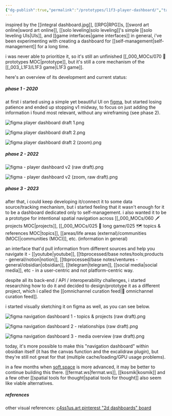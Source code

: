 ```yaml
---
{"dg-publish":true,"permalink":"/prototypes/l1f3-player-dashboard/","tags":["🌿","prototype","l1f3"],"created":"2024-03-19T14:21:06.710-03:00","updated":"2024-04-17T19:51:52.757-03:00"}
---
```


inspired by the [[integral dashboard.jpg]], [[RPG\|RPG]]s, [[sword art online\|sword art online]], [[solo leveling\|solo leveling]]'s simple [[solo leveling UIs\|UIs]], and [[game interfaces\|game interfaces]] in general, i've been experimenting with creating a dashboard for [[self-management\|self-management]] for a long time.

i was never able to prioritize it, so it's still an unfinished [[_000_MOCs/070 🔩 prototypes MOC\|prototype]], but it's still a core mechanism of the [[_003_L1F3/L1F3 game\|L1F3 game]].

here's an overview of its development and current status:

##### phase 1 - 2020

at first i started using a simple yet beautiful UI on [figma](https://www.figma.com/file/5UpGleobC3WJFckn9BNA6U/c4ss1us'-l1f3-dashboard?type=design&mode=design&t=8W2QvUSxNCEwymnl-1), but started losing patience and ended up stopping v1 midway, to focus on just adding the information i found most relevant, without any wireframing (see phase 2).

![figma player dashboard draft 1.png](/img/user/images/made%20by%20me/figma%20player%20dashboard%20draft%201.png)

![figma player dashboard draft 2.png](/img/user/images/made%20by%20me/figma%20player%20dashboard%20draft%202.png)

![figma player dashboard draft 2 (zoom).png](/img/user/images/made%20by%20me/figma%20player%20dashboard%20draft%202%20(zoom).png)


##### phase 2 - 2022

![figma - player dashboard v2 (raw draft).png](/img/user/images/made%20by%20me/figma%20-%20player%20dashboard%20v2%20(raw%20draft).png)

![figma - player dashboard v2 (zoom, raw draft).png](/img/user/images/made%20by%20me/figma%20-%20player%20dashboard%20v2%20(zoom,%20raw%20draft).png)

##### phase 3 - 2023

after that, i could keep developing it/connect it to some data source/tracking mechanism, but i started feeling that it wasn't enough for it to be a dashboard dedicated only to self-management. i also wanted it to be a prototype for intentional spatial navigation across [[_000_MOCs/060 🗡 projects MOC\|projects]], [[_000_MOCs/025 🔷 long game/025 🗺 topics & references MOC\|topics]], [[areas/life areas (external)/communities (MOC)\|communities (MOC)]], etc. (information in general)

an interface that'd pull information from different sources and help you navigate it - [[youtube\|youtube]], [[tbprocessed/base notes/tools;products - general/notion\|notion]], [[tbprocessed/base notes/ventures - general/obsidian\|obsidian]], [[telegram\|telegram]], [[social media\|social media]], etc - in a user-centric and not platform-centric way.

despite all its back-end / API / interoperability challenges, i started researching how to do it and decided to design/prototype it as a different project, which i called the [[omnichannel curation feed\|📲 omnichannel curation feed]].

i started visually sketching it on figma as well, as you can see below.

![figma navigation dashboard 1 - topics & projects (raw draft).png](/img/user/images/made%20by%20me/figma%20navigation%20dashboard%201%20-%20topics%20&%20projects%20(raw%20draft).png)

![figma navigation dashboard 2 - relationships (raw draft).png](/img/user/images/made%20by%20me/figma%20navigation%20dashboard%202%20-%20relationships%20(raw%20draft).png)

![figma navigation dashboard 3 - media overview (raw draft).png](/img/user/images/made%20by%20me/figma%20navigation%20dashboard%203%20-%20media%20overview%20(raw%20draft).png)

today, it's more possible to make this "navigation dashboard"  within obsidian itself (it has the canvas function and the excalidraw plugin), but they're still not great for that (multiple cache/loading/GPU usage problems).

in a few months when [soft.space](https://soft.space) is more advanced, it may be better to continue building this there. [[fermat.ws\|fermat.ws]], [[kosmik\|kosmik]] and a few other [[spatial tools for thought\|spatial tools for thought]] also seem like viable alternatives.

##### references

other visual references: [c4ss1us.art pinterest "2d dashboards" board](https://br.pinterest.com/c4ss1usart/digital-art-professional/2d-dashboards/)
